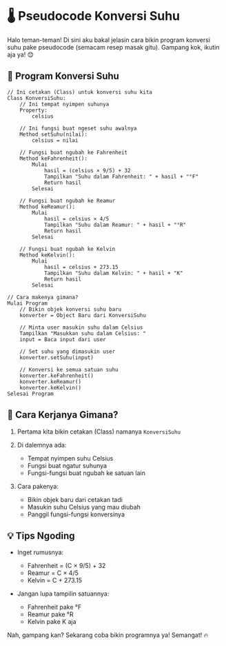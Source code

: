 # 🌡️ Pseudocode Konversi Suhu

Halo teman-teman! Di sini aku bakal jelasin cara bikin program konversi suhu pake pseudocode (semacam resep masak gitu). Gampang kok, ikutin aja ya! 😊

## 📝 Program Konversi Suhu

```
// Ini cetakan (Class) untuk konversi suhu kita
Class KonversiSuhu:
    // Ini tempat nyimpen suhunya
    Property:
        celsius

    // Ini fungsi buat ngeset suhu awalnya
    Method setSuhu(nilai):
        celsius = nilai

    // Fungsi buat ngubah ke Fahrenheit
    Method keFahrenheit():
        Mulai
            hasil = (celsius × 9/5) + 32
            Tampilkan "Suhu dalam Fahrenheit: " + hasil + "°F"
            Return hasil
        Selesai

    // Fungsi buat ngubah ke Reamur
    Method keReamur():
        Mulai
            hasil = celsius × 4/5
            Tampilkan "Suhu dalam Reamur: " + hasil + "°R"
            Return hasil
        Selesai

    // Fungsi buat ngubah ke Kelvin
    Method keKelvin():
        Mulai
            hasil = celsius + 273.15
            Tampilkan "Suhu dalam Kelvin: " + hasil + "K"
            Return hasil
        Selesai

// Cara makenya gimana?
Mulai Program
    // Bikin objek konversi suhu baru
    konverter = Object Baru dari KonversiSuhu

    // Minta user masukin suhu dalam Celsius
    Tampilkan "Masukkan suhu dalam Celsius: "
    input = Baca input dari user

    // Set suhu yang dimasukin user
    konverter.setSuhu(input)

    // Konversi ke semua satuan suhu
    konverter.keFahrenheit()
    konverter.keReamur()
    konverter.keKelvin()
Selesai Program
```

## 🎯 Cara Kerjanya Gimana?

1. Pertama kita bikin cetakan (Class) namanya `KonversiSuhu`
2. Di dalemnya ada:

   - Tempat nyimpen suhu Celsius
   - Fungsi buat ngatur suhunya
   - Fungsi-fungsi buat ngubah ke satuan lain

3. Cara pakenya:
   - Bikin objek baru dari cetakan tadi
   - Masukin suhu Celsius yang mau diubah
   - Panggil fungsi-fungsi konversinya

## 💡 Tips Ngoding

- Inget rumusnya:

  - Fahrenheit = (C × 9/5) + 32
  - Reamur = C × 4/5
  - Kelvin = C + 273.15

- Jangan lupa tampilin satuannya:
  - Fahrenheit pake °F
  - Reamur pake °R
  - Kelvin pake K aja

Nah, gampang kan? Sekarang coba bikin programnya ya! Semangat! 🔥
